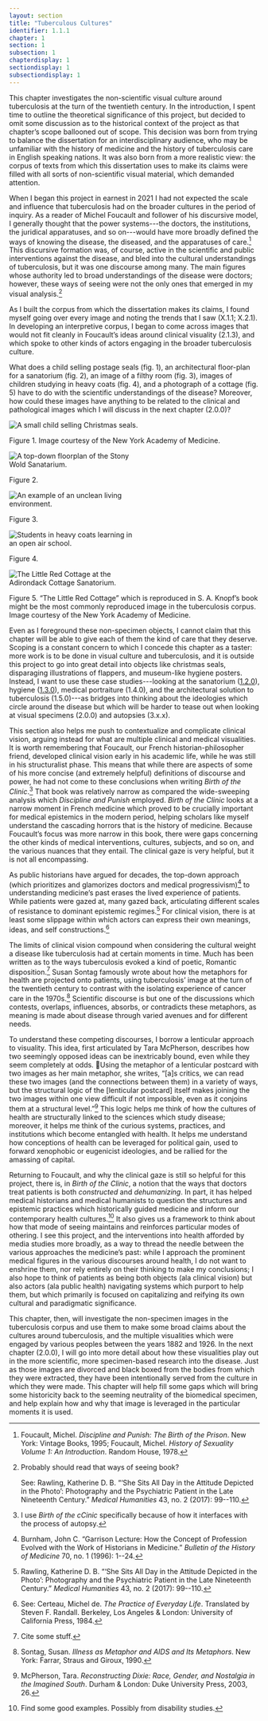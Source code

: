 ```yaml
---
layout: section
title: "Tuberculous Cultures"
identifier: 1.1.1
chapter: 1
section: 1
subsection: 1
chapterdisplay: 1
sectiondisplay: 1
subsectiondisplay: 1
---
```


This chapter investigates the non-scientific visual culture around tuberculosis at the turn of the twentieth century. In the introduction, I spent time to outline the theoretical significance of this project, but decided to omit some discussion as to the historical context of the project as that chapter’s scope ballooned out of scope. This decision was born from trying to balance the dissertation for an interdisciplinary audience, who may be unfamiliar with the history of medicine and the history of tuberculosis care in English speaking nations. It was also born from a more realistic view: the <span id="definition-corpus">corpus</span> of texts from which this dissertation uses to make its claims were filled with all sorts of non-scientific visual material, which demanded attention.

When I began this project in earnest in 2021 I had not expected the scale and influence that tuberculosis had on the broader cultures in the period of inquiry. As a reader of Michel Foucault and follower of his discursive model, I generally thought that the power systems---the doctors, the institutions, the juridical apparatuses, and so on---would have more broadly defined the ways of knowing the disease, the diseased, and the apparatuses of care.[^fn1] This discursive formation was, of course, active in the scientific and public interventions against the disease, and bled into the cultural understandings of tuberculosis, but it was one discourse among many. The main figures whose authority led to broad understandings of the disease were doctors; however, these ways of seeing were not the only ones that emerged in my visual analysis.[^fn2]

As I built the <span id="definition-corpus">corpus</span> from which the dissertation makes its claims, I found myself going over every image and noting the trends that I saw (X.1.1; X.2.1). In developing an interpretive <span id="definition-corpus">corpus</span>, I began to come across images that would not fit cleanly in Foucault’s ideas around clinical visuality (2.1.3), and which spoke to other kinds of actors engaging in the broader tuberculosis culture.

What does a child selling postage seals (fig. 1), an architectural floor-plan for a sanatorium (fig. 2), an image of a filthy room (fig. 3), images of children studying in heavy coats (fig. 4), and a photograph of a cottage (fig. 5) have to do with the scientific understandings of the disease? Moreover, how could these images have anything to be related to the clinical and pathological images which I will discuss in the next chapter (2.0.0)? 

<img id="Knopf_1922_0003_Cropped" src="{{ site.baseurl }}/assets/items/Knopf_1922_0003_Cropped.jpg" alt="A small child selling Christmas seals." style="max-width:60%;height:auto;">

Figure 1. Image courtesy of the New York Academy of Medicine.

<img id="Brandt_ADirectoryofInstitutionsa_1904_106" src="{{ site.baseurl }}/assets/items/Brandt_ADirectoryofInstitutionsa_1904_106.jpg" alt="A top-down floorplan of the Stony Wold Sanatarium." style="max-width:50%;height:auto;">

Figure 2.

<img id="CharityOrganiza_AHandbookonthePreventiono_1903_350" src="{{ site.baseurl }}/assets/items/CharityOrganiza_AHandbookonthePreventiono_1903_350.jpg" alt="An example of an unclean living environment." style="max-width:50%;height:auto;">

Figure 3.

<img id="CityofChicagoMunicipalTub1-4_1917-1924_358" src="{{ site.baseurl }}/assets/items/CityofChicagoMunicipalTub1-4_1917-1924_358.jpg" alt="Students in heavy coats learning in an open air school." style="max-width:50%;height:auto;">

Figure 4.

<img id="Knopf_1922_0001_Cropped" src="{{ site.baseurl }}/assets/items/Knopf_1922_0001_Cropped.jpg" alt="The Little Red Cottage at the Adirondack Cottage Sanatorium." style="max-width:50%;height:auto;">

Figure 5. “The Little Red Cottage” which is reproduced in S. A. Knopf’s book might be the most commonly reproduced image in the tuberculosis <span id="definition-corpus">corpus</span>. Image courtesy of the New York Academy of Medicine. 

Even as I foreground these non-specimen objects, I cannot claim that this chapter will be able to give each of them the kind of care that they deserve. Scoping is a constant concern to which I concede this chapter as a taster: more work is to be done in visual culture and tuberculosis, and it is outside this project to go into great detail into objects like christmas seals, disparaging illustrations of flappers, and museum-like hygiene posters. Instead, I want to use these case studies---looking at the sanatorium ([1.2.0](https://tuberculosisspecimen.github.io/diss/dissertation/1/#1.2.0)), hygiene ([1.3.0](https://tuberculosisspecimen.github.io/diss/dissertation/1/#1.3.0)), medical portraiture (1.4.0), and the architectural solution to tuberculosis (1.5.0)---as bridges into thinking about the ideologies which circle around the disease but which will be harder to tease out when looking at visual specimens (2.0.0) and autopsies (3.x.x).

This section also helps me push to contextualize and complicate clinical vision, arguing instead for what are multiple clinical and medical visualities. It is worth remembering that Foucault, our French historian-philosopher friend, developed clinical vision early in his academic life, while he was still in his structuralist phase. This means that while there are aspects of some of his more concise (and extremely helpful)  definitions of discourse and power, he had not come to these conclusions when writing *Birth of the Clinic*.[^fn3] That book was relatively narrow as compared the wide-sweeping analysis which *Discipline and Punish* employed. *Birth of the Clinic* looks at a narrow moment in French medicine which proved to be crucially important for medical epistemics in the modern period, helping scholars like myself understand the cascading horrors that is the history of medicine. Because Foucault’s focus was more narrow in this book, there were gaps concerning the other kinds of medical interventions, cultures, subjects, and so on, and the various nuances that they entail. The clinical gaze is very helpful, but it is not all encompassing.

As public historians have argued for decades, the top-down approach (which prioritizes and glamorizes doctors and medical progressivism)[^fn4] to understanding medicine’s past erases the lived experience of patients. While patients were gazed at, many gazed back, articulating different scales of resistance to dominant epistemic regimes.[^fn5] For clinical vision, there is at least some slippage within which actors can express their own meanings, ideas, and self constructions.[^fn6] 

The limits of clinical vision compound when considering the cultural weight a disease like tuberculosis had at certain moments in time. Much has been written as to the ways tuberculosis evoked a kind of poetic, Romantic disposition.[^fn7] Susan Sontag famously wrote about how the metaphors for health are projected onto patients, using tuberculosis’ image at the turn of the twentieth century to contrast with the isolating experience of cancer care in the 1970s.[^fn8] Scientific discourse is but one of the discussions which contests, overlaps, influences, absorbs, or contradicts these metaphors, as meaning is made about disease through varied avenues and for different needs.

To understand these competing discourses, I borrow a lenticular approach to visuality. This idea, first articulated by Tara McPherson, describes how two seemingly opposed ideas can be inextricably bound, even while they seem completely at odds. Using the metaphor of a lenticular postcard with two images as her main metaphor, she writes, “[a]s critics, we can read these two images (and the connections between them) in a variety of ways, but the structural logic of the [lenticular postcard] itself makes joining the two images within one view difficult if not impossible, even as it conjoins them at a structural level.”[^fn9]  This logic helps me think of how the cultures of health are structurally linked to the sciences which study disease; moreover, it helps me think of the curious systems, practices, and institutions which become entangled with health. It helps me understand how conceptions of health can be leveraged for political gain, used to forward xenophobic or eugenicist ideologies, and be rallied for the amassing of capital.

Returning to Foucault, and why the clinical gaze is still so helpful for this project, there is, in *Birth of the Clinic*, a notion that the ways that doctors treat patients is both *constructed* and *dehumanizing*. In part, it has helped medical historians and medical humanists to question the structures and epistemic practices which historically guided medicine and inform our contemporary health cultures.[^fn10] It also gives us a framework to think about how that mode of seeing maintains and reinforces particular modes of othering. I see this project, and the interventions into health afforded by media studies more broadly, as a way to thread the needle between the various approaches the medicine’s past: while I approach the prominent medical figures in the various discourses around health, I do not want to enshrine them, nor rely entirely on their thinking to make my conclusions; I also hope to think of patients as being both objects (ala clinical vision) but also actors (ala public health) navigating systems which purport to help them, but which primarily is focused on capitalizing and reifying its own cultural and paradigmatic significance.

This chapter, then, will investigate the non-specimen images in the tuberculosis <span id="definition-corpus">corpus</span> and use them to make some broad claims about the cultures around tuberculosis, and the multiple visualities which were engaged by various peoples between the years 1882 and 1926. In the next chapter (2.0.0), I will go into more detail about how these visualities play out in the more scientific, more specimen-based research into the disease. Just as those images are divorced and black boxed from the bodies from which they were extracted, they have been intentionally served from the culture in which they were made. This chapter will help fill some gaps which will bring some historicity back to the seeming neutrality of the biomedical specimen, and help explain how and why that image is leveraged in the particular moments it is used.

[^fn1]: Foucault, Michel. *Discipline and Punish: The Birth of the Prison*. New York: Vintage Books, 1995; Foucault, Michel. *History of Sexuality Volume 1: An Introduction*. Random House, 1978.

[^fn2]: Probably should read that ways of seeing book?
	
	See: Rawling, Katherine D. B. “‘She Sits All Day in the Attitude Depicted in the Photo’: Photography and the Psychiatric Patient in the Late Nineteenth Century.” *Medical Humanities* 43, no. 2 (2017): 99--110.

[^fn3]: I use *Birth of the cCinic* specifically because of how it interfaces with the process of autopsy.

[^fn4]: Burnham, John C. “Garrison Lecture: How the Concept of Profession Evolved with the Work of Historians in Medicine.” *Bulletin of the History of Medicine* 70, no. 1 (1996): 1--24.

[^fn5]: Rawling, Katherine D. B. “‘She Sits All Day in the Attitude Depicted in the Photo’: Photography and the Psychiatric Patient in the Late Nineteenth Century.” *Medical Humanities* 43, no. 2 (2017): 99--110.

[^fn6]: See: Certeau, Michel de. *The Practice of Everyday Life*. Translated by Steven F. Randall. Berkeley, Los Angeles & London: University of California Press, 1984.

[^fn7]: Cite some stuff.

[^fn8]: Sontag, Susan. *Illness as Metaphor and AIDS and Its Metaphors*. New York: Farrar, Straus and Giroux, 1990.

[^fn9]: McPherson, Tara. *Reconstructing Dixie: Race, Gender, and Nostalgia in the Imagined South*. Durham & London: Duke University Press, 2003, 26.

[^fn10]: Find some good examples. Possibly from disability studies.
